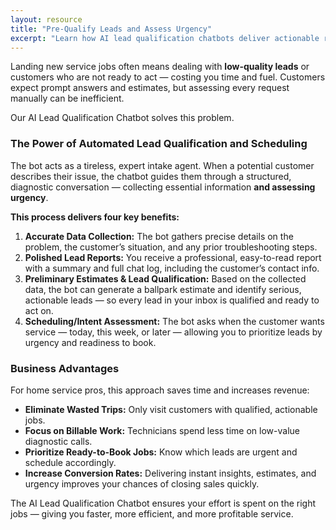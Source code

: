 ```yaml
---
layout: resource
title: "Pre-Qualify Leads and Assess Urgency"
excerpt: "Learn how AI lead qualification chatbots deliver actionable reports, filter low-value leads, and prioritize ready-to-book jobs."
---
```


Landing new service jobs often means dealing with **low-quality leads** or customers who are not ready to act — costing you time and fuel. Customers expect prompt answers and estimates, but assessing every request manually can be inefficient.

Our AI Lead Qualification Chatbot solves this problem.

### The Power of Automated Lead Qualification and Scheduling

The bot acts as a tireless, expert intake agent. When a potential customer describes their issue, the chatbot guides them through a structured, diagnostic conversation — collecting essential information **and assessing urgency**.

**This process delivers four key benefits:**

1.  **Accurate Data Collection:** The bot gathers precise details on the problem, the customer’s situation, and any prior troubleshooting steps.  
2.  **Polished Lead Reports:** You receive a professional, easy-to-read report with a summary and full chat log, including the customer’s contact info.  
3.  **Preliminary Estimates & Lead Qualification:** Based on the collected data, the bot can generate a ballpark estimate and identify serious, actionable leads — so every lead in your inbox is qualified and ready to act on.  
4.  **Scheduling/Intent Assessment:** The bot asks when the customer wants service — today, this week, or later — allowing you to prioritize leads by urgency and readiness to book.

### Business Advantages

For home service pros, this approach saves time and increases revenue:

* **Eliminate Wasted Trips:** Only visit customers with qualified, actionable jobs.  
* **Focus on Billable Work:** Technicians spend less time on low-value diagnostic calls.  
* **Prioritize Ready-to-Book Jobs:** Know which leads are urgent and schedule accordingly.  
* **Increase Conversion Rates:** Delivering instant insights, estimates, and urgency improves your chances of closing sales quickly.

The AI Lead Qualification Chatbot ensures your effort is spent on the right jobs — giving you faster, more efficient, and more profitable service.
